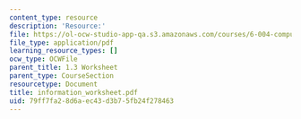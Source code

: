 ```yaml
---
content_type: resource
description: 'Resource:'
file: https://ol-ocw-studio-app-qa.s3.amazonaws.com/courses/6-004-computation-structures-spring-2017/79ff7fa28d6aec43d3b75fb24f278463_information_worksheet.pdf
file_type: application/pdf
learning_resource_types: []
ocw_type: OCWFile
parent_title: 1.3 Worksheet
parent_type: CourseSection
resourcetype: Document
title: information_worksheet.pdf
uid: 79ff7fa2-8d6a-ec43-d3b7-5fb24f278463
---
```

